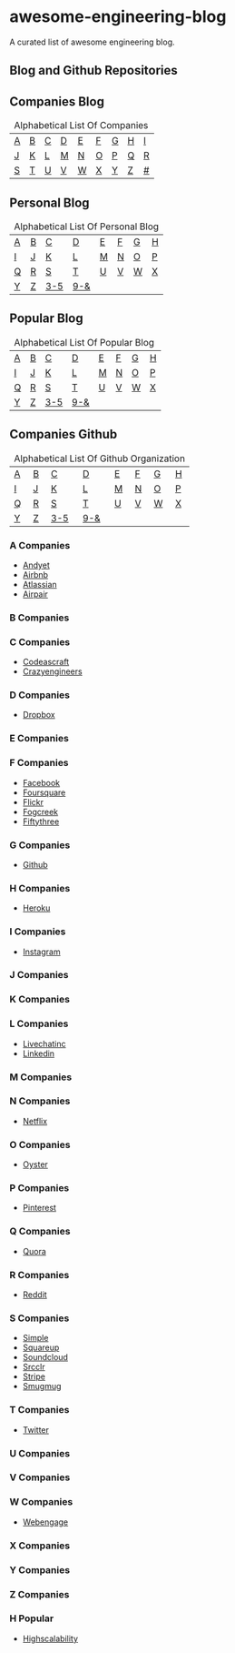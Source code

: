 # awesome-engineering-blog
A curated list of awesome engineering blog.

## Blog and Github Repositories

## Companies Blog

<table>
  <thead>
    <td colspan="9">Alphabetical List Of Companies</td>
  </thead>
  <tbody>
    <tr>
      <td><a href='#a-companies'>A</a></td>
      <td><a href='#b-companies'>B</a></td>
      <td><a href='#c-companies'>C</a></td>
      <td><a href='#d-companies'>D</a></td>
      <td><a href='#e-companies'>E</a></td>
      <td><a href='#f-companies'>F</a></td>
      <td><a href='#g-companies'>G</a></td>
      <td><a href='#h-companies'>H</a></td>
      <td><a href='#i-companies'>I</a></td>
    </tr>
    <tr>
      <td><a href='#j-companies'>J</a></td>
      <td><a href='#k-companies'>K</a></td>
      <td><a href='#l-companies'>L</a></td>
      <td><a href='#m-companies'>M</a></td>
      <td><a href='#n-companies'>N</a></td>
      <td><a href='#o-companies'>O</a></td>
      <td><a href='#p-companies'>P</a></td>
      <td><a href='#q-companies'>Q</a></td>
      <td><a href='#r-companies'>R</a></td>
    </tr>
    <tr>
      <td><a href='#s-companies'>S</a></td>
      <td><a href='#t-companies'>T</a></td>
      <td><a href='#u-companies'>U</a></td>
      <td><a href='#v-companies'>V</a></td>
      <td><a href='#w-companies'>W</a></td>
      <td><a href='#x-companies'>X</a></td>
      <td><a href='#y-companies'>Y</a></td>
      <td><a href='#z-companies'>Z</a></td>
      <td><a href='##-companies'>#</a></td>
    </tr>
  </tbody>
</table>

## Personal Blog

<table>
  <thead>
    <td colspan="8">Alphabetical List Of Personal Blog</td>
  </thead>
  <tbody>
    <tr>
      <td><a href='#a-personal'>A</a></td>
      <td><a href='#b-personal'>B</a></td>
      <td><a href='#c-personal'>C</a></td>
      <td><a href='#d-personal'>D</a></td>
      <td><a href='#e-personal'>E</a></td>
      <td><a href='#f-personal'>F</a></td>
      <td><a href='#g-personal'>G</a></td>
      <td><a href='#h-personal'>H</a></td>
    </tr>
    <tr>
      <td><a href='#i-personal'>I</a></td>
      <td><a href='#j-personal'>J</a></td>
      <td><a href='#k-personal'>K</a></td>
      <td><a href='#l-personal'>L</a></td>
      <td><a href='#m-personal'>M</a></td>
      <td><a href='#n-personal'>N</a></td>
      <td><a href='#o-personal'>O</a></td>
      <td><a href='#p-personal'>P</a></td>
    </tr>
    <tr>
      <td><a href='#q-personal'>Q</a></td>
      <td><a href='#r-personal'>R</a></td>
      <td><a href='#s-personal'>S</a></td>
      <td><a href='#t-personal'>T</a></td>
      <td><a href='#u-personal'>U</a></td>
      <td><a href='#v-personal'>V</a></td>
      <td><a href='#w-personal'>W</a></td>
      <td><a href='#x-personal'>X</a></td>
    </tr>
    <tr>
      <td><a href='#y-personal'>Y</a></td>
      <td><a href='#z-personal'>Z</a></td>
      <td><a href='#0-3-personal>0-2</a></td>
      <td><a href='#3-5-personal>3-5</a></td>
      <td><a href='#6-8-personal>6-8</a></td>
      <td><a href='#9-&-personal>9-&</a></td>
    </tr>
  </tbody>
</table>

## Popular Blog

<table>
  <thead>
    <td colspan="8">Alphabetical List Of Popular Blog</td>
  </thead>
  <tbody>
    <tr>
      <td><a href='#a-popular'>A</a></td>
      <td><a href='#b-popular'>B</a></td>
      <td><a href='#c-popular'>C</a></td>
      <td><a href='#d-popular'>D</a></td>
      <td><a href='#e-popular'>E</a></td>
      <td><a href='#f-popular'>F</a></td>
      <td><a href='#g-popular'>G</a></td>
      <td><a href='#h-popular'>H</a></td>
    </tr>
    <tr>
      <td><a href='#i-popular'>I</a></td>
      <td><a href='#j-popular'>J</a></td>
      <td><a href='#k-popular'>K</a></td>
      <td><a href='#l-popular'>L</a></td>
      <td><a href='#m-popular'>M</a></td>
      <td><a href='#n-popular'>N</a></td>
      <td><a href='#o-popular'>O</a></td>
      <td><a href='#p-popular'>P</a></td>
    </tr>
    <tr>
      <td><a href='#q-popular'>Q</a></td>
      <td><a href='#r-popular'>R</a></td>
      <td><a href='#s-popular'>S</a></td>
      <td><a href='#t-popular'>T</a></td>
      <td><a href='#u-popular'>U</a></td>
      <td><a href='#v-popular'>V</a></td>
      <td><a href='#w-popular'>W</a></td>
      <td><a href='#x-popular'>X</a></td>
    </tr>
    <tr>
      <td><a href='#y-popular'>Y</a></td>
      <td><a href='#z-popular'>Z</a></td>
      <td><a href='#0-3-popular>0-2</a></td>
      <td><a href='#3-5-popular>3-5</a></td>
      <td><a href='#6-8-popular>6-8</a></td>
      <td><a href='#9-&-popular>9-&</a></td>
    </tr>
  </tbody>
</table>

## Companies Github

<table>
  <thead>
    <td colspan="8">Alphabetical List Of Github Organization</td>
  </thead>
  <tbody>
    <tr>
      <td><a href='#a-organization'>A</a></td>
      <td><a href='#b-organization'>B</a></td>
      <td><a href='#c-organization'>C</a></td>
      <td><a href='#d-organization'>D</a></td>
      <td><a href='#e-organization'>E</a></td>
      <td><a href='#f-organization'>F</a></td>
      <td><a href='#g-organization'>G</a></td>
      <td><a href='#h-organization'>H</a></td>
    </tr>
    <tr>
      <td><a href='#i-organization'>I</a></td>
      <td><a href='#j-organization'>J</a></td>
      <td><a href='#k-organization'>K</a></td>
      <td><a href='#l-organization'>L</a></td>
      <td><a href='#m-organization'>M</a></td>
      <td><a href='#n-organization'>N</a></td>
      <td><a href='#o-organization'>O</a></td>
      <td><a href='#p-organization'>P</a></td>
    </tr>
    <tr>
      <td><a href='#q-organization'>Q</a></td>
      <td><a href='#r-organization'>R</a></td>
      <td><a href='#s-organization'>S</a></td>
      <td><a href='#t-organization'>T</a></td>
      <td><a href='#u-organization'>U</a></td>
      <td><a href='#v-organization'>V</a></td>
      <td><a href='#w-organization'>W</a></td>
      <td><a href='#x-organization'>X</a></td>
    </tr>
    <tr>
      <td><a href='#y-organization'>Y</a></td>
      <td><a href='#z-organization'>Z</a></td>
      <td><a href='#0-3-organization>0-2</a></td>
      <td><a href='#3-5-organization>3-5</a></td>
      <td><a href='#6-8-organization>6-8</a></td>
      <td><a href='#9-&-organization>9-&</a></td>
    </tr>
  </tbody>
</table>

### A Companies
- [Andyet](https://blog.andyet.com/)
- [Airbnb](http://nerds.airbnb.com/)
- [Atlassian](https://developer.atlassian.com/blog/)
- [Airpair](https://www.airpair.com/software-experts)

### B Companies

### C Companies

- [Codeascraft](https://codeascraft.com/)
- [Crazyengineers](http://www.crazyengineers.com/)

### D Companies

- [Dropbox](https://blogs.dropbox.com/tech/)

### E Companies

### F Companies

- [Facebook](https://www.facebook.com/Engineering)
- [Foursquare](http://engineering.foursquare.com/)
- [Flickr](http://code.flickr.net/)
- [Fogcreek](http://blog.fogcreek.com/)
- [Fiftythree](http://making.fiftythree.com/)

### G Companies

- [Github](https://github.com/blog/category/engineering)

### H Companies

- [Heroku](https://engineering.heroku.com/)

### I Companies

- [Instagram](http://instagram-engineering.tumblr.com/)

### J Companies

### K Companies

### L Companies

- [Livechatinc](https://developers.livechatinc.com/blog/)
- [Linkedin](https://engineering.linkedin.com/)

### M Companies

### N Companies

- [Netflix](http://techblog.netflix.com/)

### O Companies

- [Oyster](http://tech.oyster.com/)

### P Companies

- [Pinterest](https://engineering.pinterest.com/)

### Q Companies

- [Quora](https://engineering.quora.com/)

### R Companies

- [Reddit](http://www.redditblog.com/)

### S Companies

- [Simple](https://www.simple.com/engineering)
- [Squareup](https://corner.squareup.com/)
- [Soundcloud](https://developers.soundcloud.com/blog/)
- [Srcclr](https://blog.srcclr.com/)
- [Stripe](https://stripe.com/blog)
- [Smugmug](http://don.blogs.smugmug.com/)

### T Companies

- [Twitter](https://engineering.twitter.com/)

### U Companies

### V Companies

### W Companies

- [Webengage](http://engineering.webengage.com/)

### X Companies

### Y Companies

### Z Companies

### H Popular
- [Highscalability](http://highscalability.com/)
